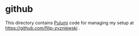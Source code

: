 # github

This directory contains [Pulumi](https://www.pulumi.com/) code for
managing my setup at https://github.com/filip-zyzniewski .
